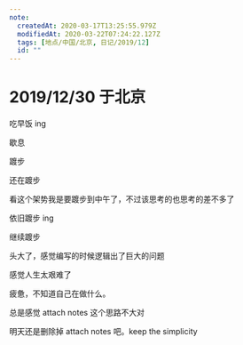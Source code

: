 ```yaml
---
note:
  createdAt: 2020-03-17T13:25:55.979Z
  modifiedAt: 2020-03-22T07:24:22.127Z
  tags: [地点/中国/北京, 日记/2019/12]
  id: ""
---
```


# 2019/12/30 于北京

<!-- @timer "date":"Mon Dec 30 2019 08:53:58 GMT+0800 (CST) -->

吃早饭 ing

<!-- @timer "date":"Mon Dec 30 2019 09:22:30 GMT+0800 (CST)","duration":"29 minutes -->

歇息

<!-- @timer "date":"Mon Dec 30 2019 10:22:17 GMT+0800 (CST)","duration":"about 1 hour -->

踱步

<!-- @timer "date":"Mon Dec 30 2019 10:50:49 GMT+0800 (CST)","duration":"29 minutes -->

还在踱步

<!-- @timer "date":"Mon Dec 30 2019 11:09:57 GMT+0800 (CST)","duration":"19 minutes -->

看这个架势我是要踱步到中午了，不过该思考的也思考的差不多了

<!-- @timer "date":"Mon Dec 30 2019 11:36:58 GMT+0800 (CST)","duration":"27 minutes -->

依旧踱步 ing

<!-- @timer "date":"Mon Dec 30 2019 16:01:26 GMT+0800 (CST)","duration":"about 4 hours -->

继续踱步

<!-- @timer "date":"Mon Dec 30 2019 19:17:42 GMT+0800 (CST)","duration":"about 3 hours -->

头大了，感觉编写的时候逻辑出了巨大的问题

<!-- @timer "date":"Mon Dec 30 2019 20:32:53 GMT+0800 (CST)","duration":"about 1 hour -->

感觉人生太艰难了

<!-- @timer "date":"Mon Dec 30 2019 21:51:27 GMT+0800 (CST)","duration":"about 1 hour -->

疲惫，不知道自己在做什么。

<!-- @timer "date":"Mon Dec 30 2019 22:07:21 GMT+0800 (CST)","duration":"16 minutes -->

总是感觉 attach notes 这个思路不大对

<!-- @timer "date":"Mon Dec 30 2019 22:24:26 GMT+0800 (CST)","duration":"17 minutes -->

明天还是删除掉 attach notes 吧。keep the simplicity
